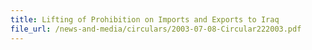```yaml
---
title: Lifting of Prohibition on Imports and Exports to Iraq
file_url: /news-and-media/circulars/2003-07-08-Circular222003.pdf
---
```

